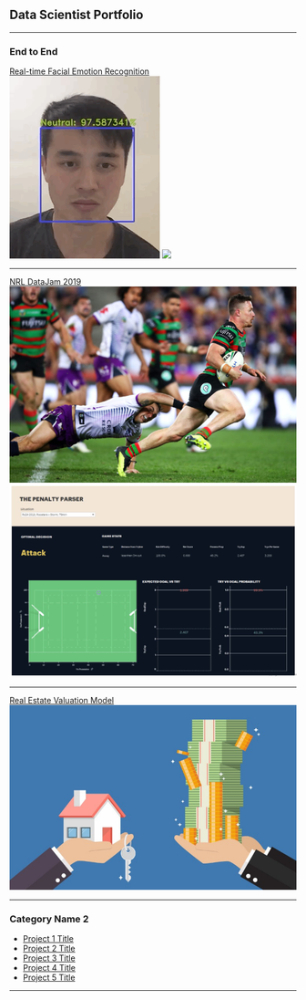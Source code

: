## Data Scientist Portfolio

---

### End to End

[Real-time Facial Emotion Recognition](https://github.com/martycheung/CppND-Facial-Emotion-Recognition)
<img src="images/app_demo.gif?raw=true"/>
<img src="images/cnn_arch.jpg?raw=true"/>

---
[NRL DataJam 2019](https://github.com/martycheung/NRL-DataJam-2019)
<img src="images/rugby_league.jpg?raw=true"/>
<img src="images/datajam_tableau.png?raw=true"/>

---
[Real Estate Valuation Model](https://github.com/martycheung/Real-Estate-Dataset-and-Valuation-Model)
<img src="images/realestate.jpg?raw=true"/>

---

### Category Name 2

- [Project 1 Title](http://example.com/)
- [Project 2 Title](http://example.com/)
- [Project 3 Title](http://example.com/)
- [Project 4 Title](http://example.com/)
- [Project 5 Title](http://example.com/)

---
